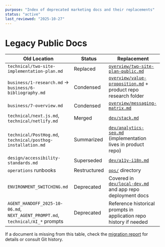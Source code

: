 ```yaml
---
purpose: "Index of deprecated marketing docs and their replacements"
status: "active"
last_reviewed: "2025-10-27"
---
```


# Legacy Public Docs

| Old Location | Status | Replacement |
| --- | --- | --- |
| `technical/two-site-implementation-plan.md` | Replaced | [`overview/two-site-plan-public.md`](../overview/two-site-plan-public.md) |
| `business/1-research.md` → `business/6-bibliography.md` | Condensed | [`overview/value-proposition.md`](../overview/value-proposition.md) + product repo research folder |
| `business/7-overview.md` | Condensed | [`overview/messaging-matrix.md`](../overview/messaging-matrix.md) |
| `technical/next.js.md`, `technical/netlify.md` | Merged | [`dev/stack.md`](../dev/stack.md) |
| `technical/PostHog.md`, `technical/posthog-installation.md` | Summarized | [`dev/analytics-seo.md`](../dev/analytics-seo.md) (implementation lives in product repo) |
| `design/accessibility-standards.md` | Superseded | [`dev/a11y-i18n.md`](../dev/a11y-i18n.md) |
| `operations` runbooks | Restructured | [`ops/`](../ops/) directory |
| `ENVIRONMENT_SWITCHING.md` | Deprecated | Covered in [`dev/local-dev.md`](../dev/local-dev.md) and app repo deployment docs |
| `AGENT_HANDOFF_2025-10-06.md`, `NEXT_AGENT_PROMPT.md`, `technical/AI_*` prompts | Deprecated | Reference historical prompts in application repo history if needed |

If a document is missing from this table, check the [migration report](../migration-report.md) for details or consult Git history.
